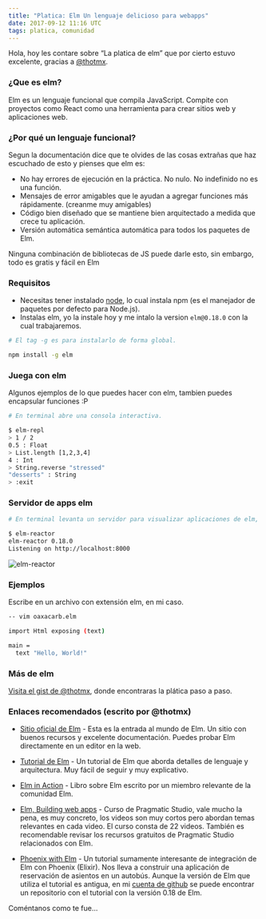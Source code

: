 ```yaml
---
title: "Platica: Elm Un lenguaje delicioso para webapps"
date: 2017-09-12 11:16 UTC
tags: platica, comunidad
---
```


Hola, hoy les contare sobre “La platica de elm” que por cierto estuvo excelente, gracias a [@thotmx](https://github.com/thotmx).

### ¿Que es elm?

Elm es un lenguaje funcional que compila JavaScript. Compite con proyectos como React como una herramienta para crear sitios web y aplicaciones web.

### ¿Por qué un lenguaje funcional?

Segun la documentación dice que te olvides de las cosas extrañas que haz escuchado de esto y pienses que elm es:

* No hay errores de ejecución en la práctica. No nulo. No indefinido no es una función.
* Mensajes de error amigables que le ayudan a agregar funciones más rápidamente. (creanme muy amigables)
* Código bien diseñado que se mantiene bien arquitectado a medida que crece tu aplicación.
* Versión automática semántica automática para todos los paquetes de Elm.

Ninguna combinación de bibliotecas de JS puede darle esto, sin embargo, todo es gratis y fácil en Elm

### Requisitos
* Necesitas tener instalado [node](https://nodejs.org/es/download/), lo cual instala npm (es el manejador de paquetes por defecto para Node.js).
* Instalas elm, yo la instale hoy y me intalo la version ```elm@0.18.0``` con la cual trabajaremos.

~~~bash
# El tag -g es para instalarlo de forma global.

npm install -g elm
~~~

### Juega con elm

Algunos ejemplos de lo que puedes hacer con elm, tambien puedes encapsular funciones :P

~~~bash
# En terminal abre una consola interactiva.

$ elm-repl
> 1 / 2
0.5 : Float
> List.length [1,2,3,4]
4 : Int
> String.reverse "stressed"
"desserts" : String
> :exit

~~~

### Servidor de apps elm
~~~bash
# En terminal levanta un servidor para visualizar aplicaciones de elm, donde las devuelve compiladas y listas para probar.

$ elm-reactor
elm-reactor 0.18.0
Listening on http://localhost:8000
~~~

![elm-reactor](../images/2017/0912/elm-reactor.png "elm-reactor")

### Ejemplos

Escribe en un archivo con extensión elm, en mi caso.

~~~bash
-- vim oaxacarb.elm

import Html exposing (text)

main =
  text "Hello, World!"

~~~


### Más de elm

[Visita el gist de @thotmx](https://gist.github.com/thotmx/f0b0a1b5b97ccb4d8f301d482a366fb8/revisions), donde encontraras la plática paso a paso.

### Enlaces recomendados (escrito por @thotmx)
 
 * [Sitio oficial de Elm](http://elm-lang.org/) - Esta es la entrada al mundo de Elm. Un sitio con buenos recursos y excelente documentación. Puedes probar Elm directamente en un editor en la web.

 * [Tutorial de Elm](https://www.elm-tutorial.org/en/) - Un tutorial de Elm que aborda detalles de lenguaje y arquitectura. Muy fácil de seguir y muy explicativo.

 * [Elm in Action](https://www.manning.com/books/elm-in-action) - Libro sobre Elm escrito por un miembro relevante de la comunidad Elm.

 * [Elm, Building web apps](https://pragmaticstudio.com/courses/elm) - Curso de Pragmatic Studio, vale mucho la pena, es muy concreto, los videos son muy cortos pero abordan temas relevantes en cada video. El curso consta de 22 videos. También es recomendable revisar los recursos gratuitos de Pragmatic Studio relacionados con Elm.

 * [Phoenix with Elm](http://www.cultivatehq.com/posts/phoenix-elm-1/) - Un tutorial sumamente interesante de integración de Elm con Phoenix (Elixir). Nos lleva a construir una aplicación de reservación de asientos en un autobús. Aunque la versión de Elm que utiliza el tutorial es antigua, en mi [cuenta de github](https://github.com/thotmx) se puede encontrar un repositorio con el tutorial con la versión 0.18 de Elm.

Coméntanos como te fue...
